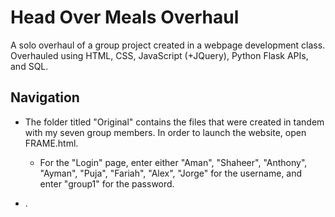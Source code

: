 # Head Over Meals Overhaul
A solo overhaul of a group project created in a webpage development class. Overhauled using HTML, CSS, JavaScript (+JQuery), Python Flask APIs, and SQL.

## Navigation

* The folder titled "Original" contains the files that were created in tandem with my seven group members. In order to launch the website, open FRAME.html.
  * For the "Login" page, enter either "Aman", "Shaheer", "Anthony", "Ayman", "Puja", "Fariah", "Alex", "Jorge" for the username, and enter "group1" for the password.

* .
